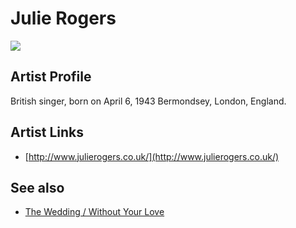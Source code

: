 # Julie Rogers

![](../../asssets/artists/Julie_Rogers.png)

## Artist Profile

British singer, born on April 6, 1943 Bermondsey, London, England.

## Artist Links

- [http://www.julierogers.co.uk/](http://www.julierogers.co.uk/)


## See also

- [The Wedding / Without Your Love](Julie_Rogers-The_Wedding_-_Without_Your_Love.md)
